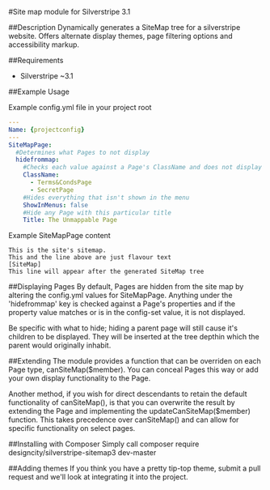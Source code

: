 #Site map module for Silverstripe 3.1

##Description
Dynamically generates a SiteMap tree for a silverstripe website. Offers alternate display themes, page filtering options and accessibility markup.

##Requirements
* Silverstripe ~3.1

##Example Usage

Example config.yml file in your project root 
```yaml
---
Name: {projectconfig}
---
SiteMapPage:
  #Determines what Pages to not display
  hidefrommap:
    #Checks each value against a Page's ClassName and does not display if it matches
    ClassName:
      - Terms&CondsPage
      - SecretPage
    #Hides everything that isn't shown in the menu
    ShowInMenus: false
    #Hide any Page with this particular title
    Title: The Unmappable Page
```

Example SiteMapPage content
```
This is the site's sitemap.
This and the line above are just flavour text
[SiteMap]
This line will appear after the generated SiteMap tree
```

##Displaying Pages
By default, Pages are hidden from the site map by altering the config.yml values for SiteMapPage.
Anything under the 'hidefrommap' key is checked against a Page's properties and if the property value matches or is
in the config-set value, it is not displayed.

Be specific with what to hide; hiding a parent page will still cause it's children to be displayed. They will be inserted at the tree depthin which the parent would originally inhabit.

##Extending
The module provides a function that can be overriden on each Page type, canSiteMap($member).
You can conceal Pages this way or add your own display functionality to the Page.

Another method, if you wish for direct descendants to retain the default functionality of canSiteMap(), is that you can
overwrite the result by extending the Page and implementing the updateCanSiteMap($member) function. This takes precedence over
canSiteMap() and can allow for specific functionality on select pages.

##Installing with Composer
Simply call 
	composer require designcity/silverstripe-sitemap3 dev-master

##Adding themes
If you think you have a pretty tip-top theme, submit a pull request and we'll look at integrating it into the project.
